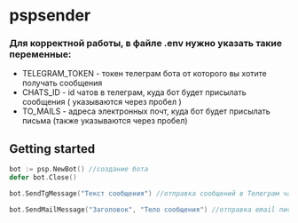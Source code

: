 # pspsender
 ### Для корректной работы, в файле <strong>.env</strong> нужно указать такие переменные:
  - TELEGRAM_TOKEN - токен телеграм бота от которого вы хотите получать сообщения
  - CHATS_ID - id чатов в телеграм, куда бот будет присылать сообщения ( указываются через пробел )
  - TO_MAILS - адреса электронных почт, куда бот будет присылать письма (также указываются через пробел)
  
  
  
## Getting started
  
  

  ```go
 bot := psp.NewBot() //создание бота
 defer bot.Close()
  
bot.SendTgMessage("Текст сообщения") //отправка сообщений в Телеграм чаты

bot.SendMailMessage("Заголовок", "Тело сообщения") //отправка email письм 
  ```
